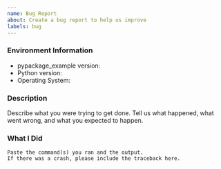 ```yaml
---
name: Bug Report
about: Create a bug report to help us improve
labels: bug
---
```


<!-- Please search existing issues to avoid creating duplicates. -->

### Environment Information

-   pypackage_example version:
-   Python version:
-   Operating System:

### Description

Describe what you were trying to get done.
Tell us what happened, what went wrong, and what you expected to happen.

### What I Did

```
Paste the command(s) you ran and the output.
If there was a crash, please include the traceback here.
```
